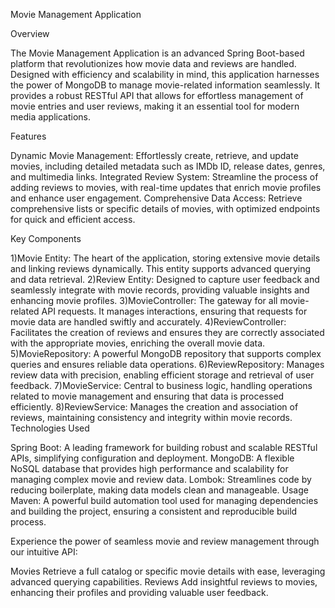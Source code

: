 Movie Management Application



Overview

The Movie Management Application is an advanced Spring Boot-based platform that revolutionizes how movie data and reviews are handled. Designed with efficiency and scalability in mind, this application harnesses the power of MongoDB to manage movie-related information seamlessly. It provides a robust RESTful API that allows for effortless management of movie entries and user reviews, making it an essential tool for modern media applications.



Features

Dynamic Movie Management: Effortlessly create, retrieve, and update movies, including detailed metadata such as IMDb ID, release dates, genres, and multimedia links.
Integrated Review System: Streamline the process of adding reviews to movies, with real-time updates that enrich movie profiles and enhance user engagement.
Comprehensive Data Access: Retrieve comprehensive lists or specific details of movies, with optimized endpoints for quick and efficient access.



Key Components

1)Movie Entity: The heart of the application, storing extensive movie details and linking reviews dynamically. This entity supports advanced querying and data retrieval.
2)Review Entity: Designed to capture user feedback and seamlessly integrate with movie records, providing valuable insights and enhancing movie profiles.
3)MovieController: The gateway for all movie-related API requests. It manages interactions, ensuring that requests for movie data are handled swiftly and accurately.
4)ReviewController: Facilitates the creation of reviews and ensures they are correctly associated with the appropriate movies, enriching the overall movie data.
5)MovieRepository: A powerful MongoDB repository that supports complex queries and ensures reliable data operations.
6)ReviewRepository: Manages review data with precision, enabling efficient storage and retrieval of user feedback.
7)MovieService: Central to business logic, handling operations related to movie management and ensuring that data is processed efficiently.
8)ReviewService: Manages the creation and association of reviews, maintaining consistency and integrity within movie records.
Technologies Used



Spring Boot: A leading framework for building robust and scalable RESTful APIs, simplifying configuration and deployment.
MongoDB: A flexible NoSQL database that provides high performance and scalability for managing complex movie and review data.
Lombok: Streamlines code by reducing boilerplate, making data models clean and manageable.
Usage
Maven: A powerful build automation tool used for managing dependencies and building the project, ensuring a consistent and reproducible build process.



Experience the power of seamless movie and review management through our intuitive API:

Movies
Retrieve a full catalog or specific movie details with ease, leveraging advanced querying capabilities.
Reviews
Add insightful reviews to movies, enhancing their profiles and providing valuable user feedback.
